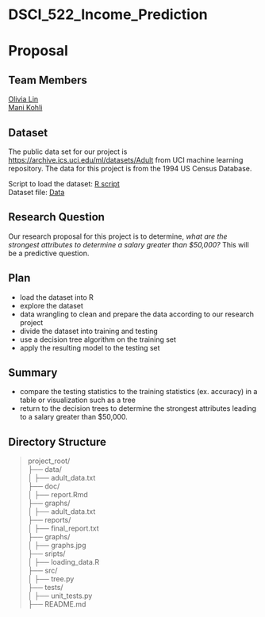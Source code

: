 # DSCI_522_Income_Prediction

# Proposal

## Team Members

[Olivia Lin](https://github.com/olivia-lin) <br>
[Mani Kohli](https://github.com/ksm45)


## Dataset
The public data set for our project is https://archive.ics.uci.edu/ml/datasets/Adult from UCI machine learning repository. The data for this project is from the 1994 US Census Database. 

Script to load the dataset: [R script](https://github.com/UBC-MDS/DSCI_552_Income_Prediction/tree/master/scripts)  
Dataset file: [Data](https://github.com/UBC-MDS/DSCI_522_Income_Prediction/tree/master/data)  

## Research Question
Our research proposal for this project is to determine, *what are the strongest attributes to determine a salary greater than $50,000?* This will be a predictive question.

## Plan
- load the dataset into R 
- explore the dataset
- data wrangling to clean and prepare the data according to our research project
- divide the dataset into training and testing
- use a decision tree algorithm on the training set
- apply the resulting model to the testing set

## Summary
- compare the testing statistics to the training statistics (ex. accuracy) in a table or visualization such as a tree
- return to the decision trees to determine the strongest attributes leading to a salary greater than $50,000.  
  
  
## Directory  Structure  

>project_root/  
├── data/  
│   ├── adult_data.txt  
├── doc/  
│   ├── report.Rmd  
├── graphs/  
│   ├── adult_data.txt  
├── reports/  
│   ├── final_report.txt  
├── graphs/  
│   ├── graphs.jpg  
├── sripts/  
│   ├── loading_data.R  
├── src/  
│   ├── tree.py  
├── tests/  
│   ├── unit_tests.py  
├── README.md  
